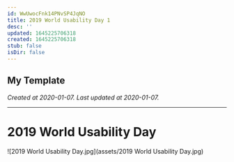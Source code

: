 ```yaml
---
id: WwUwocFnk14PNvSP4JqNO
title: 2019 World Usability Day 1
desc: ''
updated: 1645225706318
created: 1645225706318
stub: false
isDir: false
---
```

My Template
---

_Created at 2020-01-07._
_Last updated at 2020-01-07._




---

# 2019 World Usability Day


![2019 World Usability Day.jpg](assets/2019 World Usability Day.jpg)

